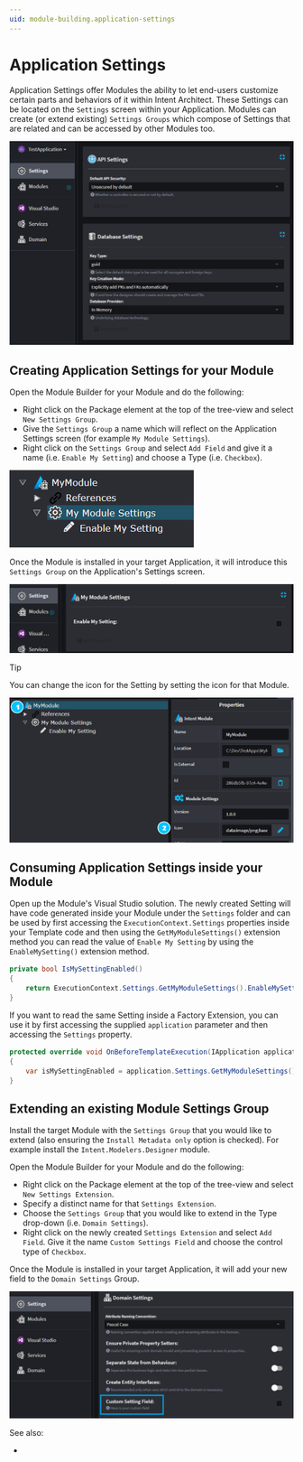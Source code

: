 ```yaml
---
uid: module-building.application-settings
---
```

# Application Settings

Application Settings offer Modules the ability to let end-users customize certain parts and behaviors of it within Intent Architect. These Settings can be located on the `Settings` screen within your Application. Modules can create (or extend existing) `Settings Groups` which compose of Settings that are related and can be accessed by other Modules too.

![Application Settings Example](images/application-settings-example.png)

## Creating Application Settings for your Module

Open the Module Builder for your Module and do the following:

- Right click on the Package element at the top of the tree-view and select `New Settings Group`.
- Give the `Settings Group` a name which will reflect on the Application Settings screen (for example `My Module Settings`).
- Right click on the `Settings Group` and select `Add Field` and give it a name (i.e. `Enable My Setting`) and choose a Type (i.e. `Checkbox`).

![My Modules Setting Example](images/my-module-settings-example.png)

Once the Module is installed in your target Application, it will introduce this `Settings Group` on the Application's Settings screen.

![My Modules Settings Screen Example](images/my-module-settings-screen-example.png)

> [!TIP]
> You can change the icon for the Setting by setting the icon for that Module.
>
> ![Change Settings Icon](images/change-settings-icon.png)

## Consuming Application Settings inside your Module

Open up the Module's Visual Studio solution. The newly created Setting will have code generated inside your Module under the `Settings` folder and can be used by first accessing the `ExecutionContext.Settings` properties inside your Template code and then using the `GetMyModuleSettings()` extension method you can read the value of `Enable My Setting` by using the `EnableMySetting()` extension method.

```csharp
private bool IsMySettingEnabled()
{
    return ExecutionContext.Settings.GetMyModuleSettings().EnableMySetting();
}
```

If you want to read the same Setting inside a Factory Extension, you can use it by first accessing the supplied `application` parameter and then accessing the `Settings` property.

```csharp
protected override void OnBeforeTemplateExecution(IApplication application)
{
    var isMySettingEnabled = application.Settings.GetMyModuleSettings().EnableMySetting();
}
```

## Extending an existing Module Settings Group

Install the target Module with the `Settings Group` that you would like to extend (also ensuring the `Install Metadata only` option is checked). For example install the `Intent.Modelers.Designer` module.

Open the Module Builder for your Module and do the following:

- Right click on the Package element at the top of the tree-view and select `New Settings Extension`.
- Specify a distinct name for that `Settings Extension`.
- Choose the `Settings Group` that you would like to extend in the Type drop-down (i.e. `Domain Settings`).
- Right click on the newly created `Settings Extension` and select `Add Field`. Give it the name `Custom Settings Field` and choose the control type of `Checkbox`.

Once the Module is installed in your target Application, it will add your new field to the `Domain Settings` Group.

![My Modules Setting Extension Example](images/my-module-settings-extension-example.png)

See also:

- [](xref:module-building.application-templates.how-to-create-application-templates#for-module-settings)